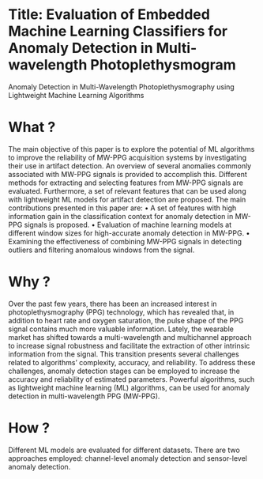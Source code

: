 # Title: Evaluation of Embedded Machine Learning Classifiers for Anomaly Detection in Multi-wavelength Photoplethysmogram
Anomaly Detection in Multi-Wavelength Photoplethysmography using Lightweight Machine Learning Algorithms

# What ?

The main objective of this paper is to explore the potential of ML algorithms to improve
the reliability of MW-PPG acquisition systems by investigating their use in artifact detection.
An overview of several anomalies commonly associated with MW-PPG signals is provided
to accomplish this. Different methods for extracting and selecting features from MW-PPG
signals are evaluated. Furthermore, a set of relevant features that can be used along with
lightweight ML models for artifact detection are proposed.
The main contributions presented in this paper are:
• A set of features with high information gain in the classification context for anomaly
detection in MW-PPG signals is proposed.
• Evaluation of machine learning models at different window sizes for high-accurate
anomaly detection in MW-PPG.
• Examining the effectiveness of combining MW-PPG signals in detecting outliers and
filtering anomalous windows from the signal.

# Why ?

Over the past few years, there has been an increased interest in photoplethysmography
(PPG) technology, which has revealed that, in addition to heart rate and oxygen saturation, the pulse
shape of the PPG signal contains much more valuable information. Lately, the wearable market has
shifted towards a multi-wavelength and multichannel approach to increase signal robustness and
facilitate the extraction of other intrinsic information from the signal. This transition presents several
challenges related to algorithms’ complexity, accuracy, and reliability. To address these challenges,
anomaly detection stages can be employed to increase the accuracy and reliability of estimated
parameters. Powerful algorithms, such as lightweight machine learning (ML) algorithms, can be used
for anomaly detection in multi-wavelength PPG (MW-PPG).

# How ?

Different ML models are evaluated for different datasets. There are two approaches employed: channel-level anomaly
detection and sensor-level anomaly detection.